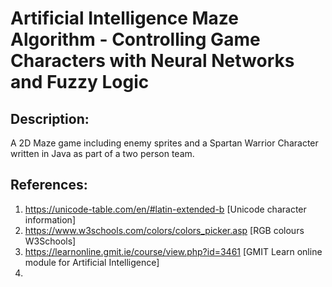# Artificial Intelligence Maze Algorithm - Controlling Game Characters with Neural Networks and Fuzzy Logic

## Description:
A 2D Maze game including enemy sprites and a Spartan Warrior Character written in Java as part of a two person team.



## References:

1) https://unicode-table.com/en/#latin-extended-b [Unicode character information]
2) https://www.w3schools.com/colors/colors_picker.asp [RGB colours W3Schools]
3) https://learnonline.gmit.ie/course/view.php?id=3461 [GMIT Learn online module for Artificial Intelligence]
4) 
